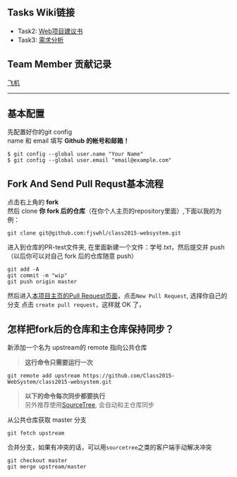 ## Tasks Wiki链接

* Task2: [Web项目建议书](https://github.com/Class2015-WebSystem/class2015-websystem/wiki/Web%E9%A1%B9%E7%9B%AE%E5%BB%BA%E8%AE%AE%E4%B9%A6)
* Task3: [需求分析](https://github.com/Class2015-WebSystem/class2015-websystem/wiki/%E9%9C%80%E6%B1%82%E6%96%87%E6%A1%A3)

## Team Member 贡献记录
[飞机](https://github.com/Class2015-WebSystem/class2015-websystem/pulls?q=is%3Apr+is%3Aclosed)

---
## 基本配置

先配置好你的git config  
name 和 email 填写 **Github 的帐号和邮箱！**

```
$ git config --global user.name "Your Name"
$ git config --global user.email "email@example.com"
```

## Fork And Send Pull Requst基本流程

点击右上角的 **fork**  
然后 clone **你 fork 后的仓库**（在你个人主页的repository里面）,下面以我的为例：

```
git clone git@github.com:fjswhl/class2015-websystem.git
```

进入到仓库的PR-test文件夹, 在里面新建一个文件：学号.txt，然后提交并 push（以后你可以对自己 fork 后的仓库随意 push）

```
git add -A  
git commit -m "wip"  
git push origin master  
```

然后进入[本项目主页的Pull Request页面](https://github.com/Class2015-WebSystem/class2015-websystem/pulls)，点击`New Pull Request`, 选择你自己的分支 点击 `create pull request`，这样就 OK 了，

## 怎样把fork后的仓库和主仓库保持同步？

新添加一个名为 upstream的 remote 指向公共仓库
>**这行命令只需要运行一次**

```
git remote add upstream https://github.com/Class2015-WebSystem/class2015-websystem.git
```
>**以下的命令每次同步都要执行**  
>另外推荐使用[SourceTree](http://www.sourcetreeapp.com/), 会自动和主仓库同步

从公共仓库获取 master 分支

```
git fetch upstream
```
合并分支，如果有冲突的话，可以用`sourcetree`之类的客户端手动解决冲突

```
git checkout master
git merge upstream/master
```
